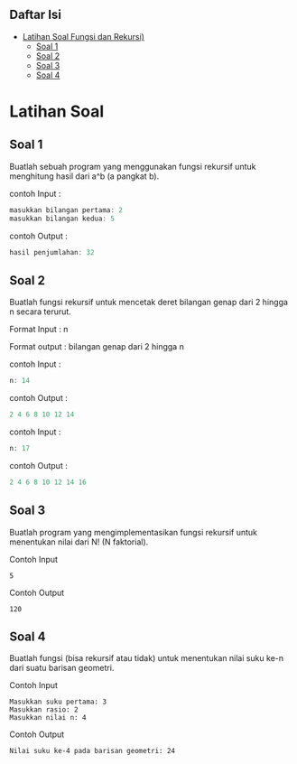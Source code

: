 ## Daftar Isi

- [Latihan Soal Fungsi dan Rekursi)](#Latihan-Soal-Fungsi-dan-rekursi)
    + [Soal 1](#Soal-1)
    + [Soal 2](#Soal-2)
    + [Soal 3](#Soal-3)
    + [Soal 4](#Soal-4)


# Latihan Soal 

## Soal 1
Buatlah sebuah program yang menggunakan fungsi rekursif untuk menghitung hasil dari 
a^b (a pangkat b).

contoh Input :

```c
masukkan bilangan pertama: 2
masukkan bilangan kedua: 5
```

contoh Output :

```c
hasil penjumlahan: 32
```

## Soal 2
Buatlah fungsi rekursif untuk mencetak deret bilangan genap dari 2 hingga n secara terurut.

Format Input :
n

Format output :
bilangan genap dari 2 hingga n

contoh Input :

```c
n: 14
```

contoh Output :

```c
2 4 6 8 10 12 14

```
contoh Input :

```c
n: 17
```

contoh Output :

```c
2 4 6 8 10 12 14 16

```

## Soal 3
Buatlah program yang mengimplementasikan fungsi rekursif untuk menentukan nilai dari N! (N faktorial).

Contoh Input
```
5
```

Contoh Output
```
120
```

## Soal 4
Buatlah fungsi (bisa rekursif atau tidak) untuk menentukan nilai suku ke-n dari suatu barisan geometri.

Contoh Input
```
Masukkan suku pertama: 3
Masukkan rasio: 2
Masukkan nilai n: 4

```

Contoh Output
```
Nilai suku ke-4 pada barisan geometri: 24
```
